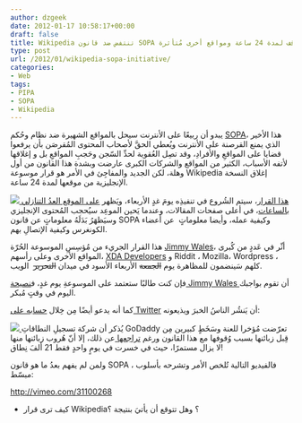 ```yaml
---
author: dzgeek
date: 2012-01-17 10:58:17+00:00
draft: false
title: Wikipedia تنتفض ضد قانون SOPA وتتوقف لمدة 24 ساعة ومواقع أخرى مُتأثرة
type: post
url: /2012/01/wikipedia-sopa-initiative/
categories:
- Web
tags:
- PIPA
- SOPA
- Wikipedia
---
```


يبدو أن ربيعًا على الأنترنت سيحل بالمواقع الشهيرة ضد نظام وحُكم [SOPA](http://ar.wikipedia.org/wiki/%D9%88%D9%82%D9%81_%D8%A7%D9%84%D9%82%D8%B1%D8%B5%D9%86%D8%A9_%D8%B9%D9%84%D9%89_%D8%A7%D9%84%D8%A7%D9%86%D8%AA%D8%B1%D9%86%D8%AA)، هذا الأخير الذي يمنع القرصنة على الأنترنت ويُعطي الحقَّ لأصحاب المحتوى المُقرصَن بأن يرفعوا قضايا على المواقعِ والأفرادِ، وقد تصِل العُقوية لحدِّ السّجن وحَجبِ المواقعِ بل و إغلاقها لأتفه الأسباب، الكثير من المواقع والشركات الكبرى عارضت وبشدة هذا القانون من أول وهلة، لكن الجديد والمفاجِئ في الأمر هو قرار موسوعة Wikipedia إغلاق النسخة الإنجليزية من موقعها لمدة 24 ساعة.

[![](https://www.it-scoop.com/wp-content/uploads/2012/01/wikipedia_sopa_2-300x225.jpg)
](https://www.it-scoop.com/wp-content/uploads/2012/01/wikipedia_sopa_2.jpg)[هذا القرار](http://wikimediafoundation.org/wiki/English_Wikipedia_anti-SOPA_blackout)، سيتم الشُروع في تنفيذِه يومَ غدٍ الأربعاء، ويَظهر [على الموقع العدُ التنازلي بالساعات](http://en.wikipedia.org/wiki/Main_Page)، في أعلى صفحات المقالات، وعندما يَحين الموعِد سيُحجب المُحتوى الإنجليزي وسيَظهَرُ بَدَلَهُ معلوماتٍ عن قانون SOPA وكيفية عمله، وأيضا معلوماتٍ  عن أعضاء الكونغرس وكيفية الإتصالِ بهم.

هذا القرار الجريء من مُؤسِسِ الموسوعة الحُرّة [Jimmy Wales](http://en.wikipedia.org/wiki/User:Jimbo_Wales)، أثّر في عَددٍ من كُبرى المواقع الأخرى وعلى رأسهم، [XDA Developers](http://www.xda-developers.com/announcements/xda-to-go-dark-on-jan-18th-at-8am-you-can-help-bring-us-back-online/) و Riddit ، Mozilla، Wordpress ، كلهم سَينضمون للمظاهرة يوم <del>الجمعة</del> الأربعاء الأسود في ميدان <del>التحرير</del>  الويب.

فإن كنت طالبًا ستعتمد على الموسوعةِ يوم غدٍ، ف[نصيحة Jimmy Wales ](https://twitter.com/#!/jimmy_wales/statuses/158971314449809409)أن تقوم بواجبك اليوم في وقتٍ مُبكر.

كما أنه يدعو أيضًا مِن خِلال [حسابه على Twitter](https://twitter.com/#!/jimmy_wales) أن يَنشُر الناسُ الخبرَ ويذيعونه:

[![](https://www.it-scoop.com/wp-content/uploads/2012/01/jimmy.png)
](https://www.it-scoop.com/wp-content/uploads/2012/01/jimmy.png)يُذكر أن شركة تسجيلِ النطاقاتِ GoDaddy تعرّضت مُؤخرا للعنة وسَخَطٍ كبيرين مِن قِبل زبائنها بسبب وُقوفها مع هذا القانون ورغم [تراجعها ](http://www.godaddy.com/newscenter/release-view.aspx?news_item_id=378&isc=smtwsup)عن ذلك، إلا أنّ هُروب زبائنها منها لا يزال مستمرًا، حيث في خسرت في يومٍ واحدٍ فقط 21 ألفَ نِطاق!

ولمن لم يفهم بعدُ ما هو قانون SOPA ، فالفيديو التالية تُلخص الأمر وتشرحه بأسلوب مبسّط:

http://vimeo.com/31100268


- كيف ترى قرار Wikipedia؟ وهل تتوقع أن يأتيَ بنتيجة ؟
